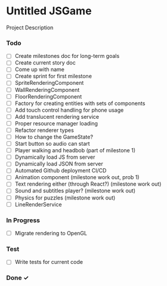 # Untitled JSGame

Project Description

### Todo

- [ ] Create milestones doc for long-term goals  
- [ ] Create current story doc  
- [ ] Come up with name  
- [ ] Create sprint for first milestone  
- [ ] SpriteRenderingComponent  
- [ ] WallRenderingComponent  
- [ ] FloorRenderingComponent  
- [ ] Factory for creating entities with sets of components  
- [ ] Add touch control handling for phone usage  
- [ ] Add translucent rendering service  
- [ ] Proper resource manager loading  
- [ ] Refactor renderer types  
- [ ] How to change the GameState?  
- [ ] Start button so audio can start  
- [ ] Player walking and headbob (part of milestone 1)  
- [ ] Dynamically load JS from server  
- [ ] Dynamically load JSON from server  
- [ ] Automated Github deployment CI/CD  
- [ ] Animation component (milestone work out, prob 1)  
- [ ] Text rendering either (through React?) (milestone work out)  
- [ ] Sound and subtitles player? (milestone work out)  
- [ ] Physics for puzzles (milestone work out)  
- [ ] LineRenderService  

### In Progress

- [ ] Migrate rendering to OpenGL  

### Test

- [ ] Write tests for current code  

### Done ✓


